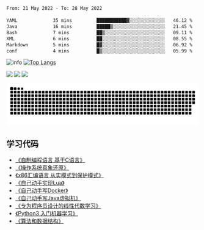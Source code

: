 <!--START_SECTION:waka-->

```text
From: 21 May 2022 - To: 28 May 2022

YAML             35 mins         ███████████▓░░░░░░░░░░░░░   46.12 %
Java             16 mins         █████▒░░░░░░░░░░░░░░░░░░░   21.45 %
Bash             7 mins          ██▒░░░░░░░░░░░░░░░░░░░░░░   09.11 %
XML              6 mins          ██░░░░░░░░░░░░░░░░░░░░░░░   08.55 %
Markdown         5 mins          █▓░░░░░░░░░░░░░░░░░░░░░░░   06.92 %
conf             4 mins          █▒░░░░░░░░░░░░░░░░░░░░░░░   05.99 %
```

<!--END_SECTION:waka-->

![info](https://github-readme-stats.vercel.app/api?username=chenlingmin&show_icons=true&count_private=true&hide=prs&theme=default_repocard)
[![Top Langs](https://github-readme-stats.vercel.app/api/top-langs/?username=chenlingmin&layout=compact)](https://github.com/anuraghazra/github-readme-stats)


[![](https://img.shields.io/badge/OS-Arch%20Linux-33aadd?style=flat-square&logo=arch-linux&logoColor=ffffff)](https://www.archlinux.org/)
[![](https://img.shields.io/badge/macOS-Hackintosh-292e33?style=flat-square&logo=apple&logoColor=ffffff)](https://www.tonymacx86.com/)
![](https://visitor-badge.glitch.me/badge?page_id=CasterWx.readme)

![](https://raw.githubusercontent.com/chenlingmin/chenlingmin/main/assets/github-contribution-grid-snake.svg)  

## 学习代码

* [《自制编程语言 基于C语言》](https://github.com/chenlingmin/sparrow)
* [《操作系统真象还原》](https://github.com/chenlingmin/os-learn)
* [《x86汇编语言 从实模式到保护模式》](https://github.com/chenlingmin/x86_assembly)
* [《自己动手实现Lua》](https://github.com/chenlingmin/luago)
* [《自己动手写Docker》](https://github.com/chenlingmin/mydocker)
* [《自己动手写Java虚拟机》](https://github.com/chenlingmin/jvmgo)
* [《专为程序员设计的线性代数学习》](https://github.com/chenlingmin/Play-with-Linear-Algebra)
* [《Python3 入门机器学习》](https://github.com/chenlingmin/python3-ml)
* [《算法和数据结构》](https://github.com/chenlingmin/algorithms)
